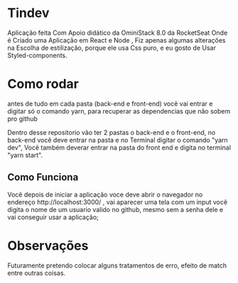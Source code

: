 # Tindev
Aplicação feita Com Apoio didático da OminiStack 8.0 da RocketSeat Onde é Criado uma Aplicação em React e Node , Fiz apenas algumas alterações na Escolha de estilização, porque ele usa Css puro, e eu gosto de Usar Styled-components.

# Como rodar

antes de tudo em cada pasta (back-end e front-end) você vai entrar e digitar só o comando yarn, para recuperar as dependencias que não sobem pro github 

Dentro desse repositorio vão ter 2 pastas o back-end e o front-end, no back-end você deve entrar na pasta e no Terminal digitar o comando 
"yarn dev", Você também deverar entrar na pasta do front end e digita no terminal "yarn start".

## Como Funciona

Você depois de iniciar a aplicação voce deve abrir o navegador no endereço http://localhost:3000/ , vai aparecer uma tela com um input você digita o nome de um usuario valido no github, mesmo sem a senha dele e vai conseguir usar a aplicação;

# Observações 

Futuramente pretendo colocar alguns tratamentos de erro, efeito de match entre outras coisas. 

